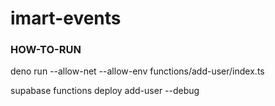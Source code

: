 # imart-events


### HOW-TO-RUN 
deno run --allow-net --allow-env functions/add-user/index.ts


supabase functions deploy add-user --debug